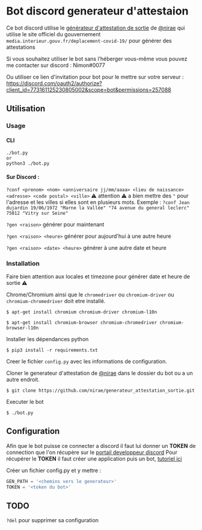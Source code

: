 # Bot discord generateur d'attestaion
Ce bot discord utilise le [générateur d'attestation de sortie](https://github.com/nirae/generateur_attestation_sortie) de [@nirae](https://github.com/nirae) qui utilise le site officiel du gouvernement `media.interieur.gouv.fr/deplacement-covid-19/` pour générer des attestations

Si vous souhaitez utiliser le bot sans l’héberger vous-même vous pouvez me contacter sur discord : Nimon#0077

Ou utiliser ce lien d'invitation pour bot pour le mettre sur votre serveur : https://discord.com/oauth2/authorize?client_id=773161125230805002&scope=bot&permissions=257088

## Utilisation
### Usage

#### CLI
```shell
./bot.py
or
python3 ./bot.py
```

#### Sur Discord :

`?conf <prenom> <nom> <anniversaire jj/mm/aaaa> <lieu de naissance> <adresse> <code postal> <ville>` ⚠️ attention ⚠️ a bien mettre des `"` pour l'adresse et les villes si elles sont en plusieurs mots. Exemple : `?conf Jean dujardin 19/06/1972 "Marne la Vallée" "74 avenue du general leclerc" 75012 "Vitry sur Seine"`

`?gen <raison>` générer pour maintenant

`?gen <raison> <heure>` générer pour aujourd'hui à une autre heure

`?gen <raison> <date> <heure>` générer à une autre date et heure


### Installation

Faire bien attention aux locales et timezone pour générer date et heure de sortie ⚠️

Chrome/Chromium ainsi que le `chromedriver` ou `chromium-driver` ou `chromium-chromedriver` doit etre installé.

`$ apt-get install chromium chromium-driver chromium-l10n`

`$ apt-get install chromium-browser chromium-chromedriver chromium-browser-l10n`

Installer les dépendances python

`$ pip3 install -r requirements.txt`

Creer le fichier `config.py` avec les informations de configuration.

Cloner le generateur d'attestation de [@nirae](https://github.com/nirae) dans le dossier du bot ou a un autre endroit.

`$ git clone https://github.com/nirae/generateur_attestation_sortie.git`

Executer le bot

`$ ./bot.py`

## Configuration

Afin que le bot puisse ce connecter a discord il faut lui donner un **TOKEN** de connection que l'on récupère sur le [portail developpeur discord](https://discord.com/developers/applications)
Pour récupérer le **TOKEN** il faut créer une application puis un bot, [tutoriel ici](https://discordpy.readthedocs.io/en/latest/discord.html)

Créer un fichier config.py et y mettre :
```python
GEN_PATH = '<chemins vers le generateur>'
TOKEN = '<token du bot>'
```

## TODO

`?del` pour supprimer sa configuration

